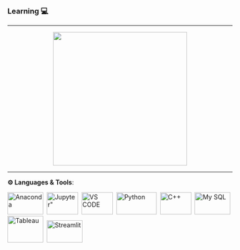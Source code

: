 ### Learning 💻

---
<!---
AmrishaSingh7/AmrishaSingh7 is a ✨ special ✨ repository because its `README.md` (this file) appears on your GitHub profile.
You can click the Preview link to take a look at your changes.
--->
<div id="header" align="center">
<img src = "https://media.giphy.com/media/v1.Y2lkPTc5MGI3NjExNWZjNWZhOTRhNTUxZDUyOTU1ZjA1ZTQ4Mzc5YWRkNzgxZWYyZjg2NCZjdD1n/3oKGzgNfssFG1xlwC4/giphy.gif" width= "300"/>
</div>


<div id="badges" align = "center">
  <a href="https://leetcode.com/Am-Sin/">
    <img src="https://img.shields.io/badge/Leetcode-black?style=for-the-badge&logo=leetcode&logoColor=yellow" alt=""/>
  </a>
 
</div>

---

**⚙️ Languages & Tools**:
<div>
  <img src="https://upload.wikimedia.org/wikipedia/en/c/cd/Anaconda_Logo.png" title="Anaconda" alt="Anaconda" width="80" height="50"/>&nbsp;
   <img src="https://upload.wikimedia.org/wikipedia/commons/thumb/3/38/Jupyter_logo.svg/1200px-Jupyter_logo.svg.png" title="Jupyter" alt=Jupyter" width="70" height="50"/>&nbsp;
   <img src="https://w7.pngwing.com/pngs/512/824/png-transparent-visual-studio-code-hd-logo-thumbnail.png" title="VS CODE" alt="VS CODE" width="70" height="50"/>&nbsp;
   <img src="https://logos-world.net/wp-content/uploads/2021/10/Python-Symbol.png" title="Python" alt="Python" width="90" height="50"/>&nbsp;
   <img src="https://w7.pngwing.com/pngs/46/626/png-transparent-c-logo-the-c-programming-language-computer-icons-computer-programming-source-code-programming-miscellaneous-template-blue.png" title="C++" alt="C++" width="70" height="50"/>&nbsp;
  <img src="https://1000logos.net/wp-content/uploads/2020/08/MySQL-Logo.png" title="My SQL" alt="My SQL" width="80" height="50"/>&nbsp;
   <img src="https://logos-world.net/wp-content/uploads/2021/10/Tableau-Logo.png" title="Tableau" alt="Tableau" width="80" height="60"/>&nbsp; 
   <img src="https://streamlit.io/images/brand/streamlit-logo-primary-colormark-lighttext.png" alt="Streamlit" width="80" height="50"/>&nbsp;
</div>
